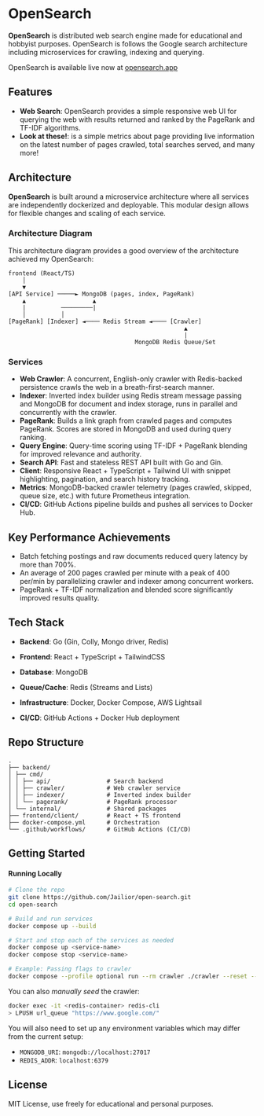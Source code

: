 #  OpenSearch

**OpenSearch** is distributed web search engine made for educational and hobbyist purposes. OpenSearch is follows the Google search architecture including microservices for crawling, indexing and querying.

OpenSearch is available live now at [opensearch.app](http://3.144.8.239:3000)



## Features

- **Web Search**: OpenSearch provides a simple responsive web UI for querying the web with results returned and ranked by the PageRank and TF-IDF algorithms.
- **Look at these!**: is a simple metrics about page providing live information on the latest number of pages crawled, total searches served, and many more!

## Architecture

**OpenSearch** is built around a microservice architecture where all services are independently dockerized and deployable. This modular design allows for flexible changes and scaling of each service. 

### Architecture Diagram

This architecture diagram provides a good overview of the architecture achieved my OpenSearch:

```
frontend (React/TS)
    │
    ▼
[API Service] ─────► MongoDB (pages, index, PageRank)
    ▲                   ▲
    |          ─────────|
    │          │ 
[PageRank] [Indexer] ◄──── Redis Stream ◄──── [Crawler]
                                                  ▲ 
                                                  |
                                    MongoDB Redis Queue/Set
```


### Services

- **Web Crawler**: A concurrent, English-only crawler with Redis-backed persistence crawls the web in a breath-first-search manner.
- **Indexer**: Inverted index builder using Redis stream message passing and MongoDB for document and index storage, runs in parallel and concurrently with the crawler.
- **PageRank**: Builds a link graph from crawled pages and computes PageRank. Scores are stored in MongoDB and used during query ranking.
- **Query Engine**: Query-time scoring using TF-IDF + PageRank blending for improved relevance and authority.
- **Search API**: Fast and stateless REST API built with Go and Gin.
- **Client**: Responsive React + TypeScript + Tailwind UI with snippet highlighting, pagination, and search history tracking.
- **Metrics**: MongoDB-backed crawler telemetry (pages crawled, skipped, queue size, etc.) with future Prometheus integration.
- **CI/CD**: GitHub Actions pipeline builds and pushes all services to Docker Hub.

## Key Performance Achievements

- Batch fetching postings and raw documents reduced query latency by more than 700%.
- An average of 200 pages crawled per minute with a peak of 400 per/min by parallelizing crawler and indexer among concurrent workers.
- PageRank + TF-IDF normalization and blended score significantly improved results quality.


## Tech Stack

- **Backend**: Go (Gin, Colly, Mongo driver, Redis)

- **Frontend**: React + TypeScript + TailwindCSS

- **Database**: MongoDB

- **Queue/Cache**: Redis (Streams and Lists)

- **Infrastructure**: Docker, Docker Compose, AWS Lightsail

- **CI/CD**: GitHub Actions + Docker Hub deployment



## Repo Structure

```
.
├── backend/
│ ├── cmd/
│ │ ├── api/                # Search backend
│ │ ├── crawler/            # Web crawler service
│ │ ├── indexer/            # Inverted index builder
│ │ └── pagerank/           # PageRank processor
│ └── internal/             # Shared packages
├── frontend/client/        # React + TS frontend
├── docker-compose.yml      # Orchestration
└── .github/workflows/      # GitHub Actions (CI/CD)
```


## Getting Started

#### Running Locally

```bash
# Clone the repo
git clone https://github.com/Jailior/open-search.git
cd open-search

# Build and run services
docker compose up --build

# Start and stop each of the services as needed
docker compose up <service-name>
docker compose stop <service-name>

# Example: Passing flags to crawler
docker compose --profile optional run --rm crawler ./crawler --reset --workers 4 
```

You can also *manually seed* the crawler:
```bash
docker exec -it <redis-container> redis-cli
> LPUSH url_queue "https://www.google.com/"
```

You will also need to set up any environment variables which may differ from the current setup:

- `MONGODB_URI`: `mongodb://localhost:27017`
- `REDIS_ADDR`: `localhost:6379`


## License

MIT License, use freely for educational and personal purposes.